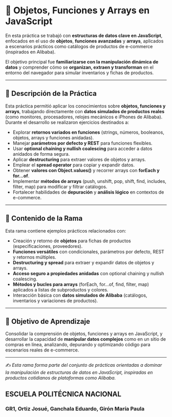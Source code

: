 # 🛒 Objetos, Funciones y Arrays en JavaScript

En esta práctica se trabajó con **estructuras de datos clave en JavaScript**, enfocados en el uso de **objetos**, **funciones avanzadas** y **arrays**, aplicados a escenarios prácticos como catálogos de productos de e-commerce (inspirados en Alibaba).

El objetivo principal fue **familiarizarse con la manipulación dinámica de datos** y comprender cómo se **organizan, extraen y transforman** en el entorno del navegador para simular inventarios y fichas de productos.

---

## 🧩 Descripción de la Práctica

Esta práctica permitió aplicar los conocimientos sobre **objetos, funciones y arrays**, trabajando directamente con **datos simulados de productos reales** (como monitores, procesadores, relojes mecánicos e iPhones de Alibaba).  
Durante el desarrollo se realizaron ejercicios destinados a:

- Explorar **retornos variados en funciones** (strings, números, booleanos, objetos, arrays y funciones anidadas).  
- Manejar **parámetros por defecto y REST** para funciones flexibles.  
- Usar **optional chaining y nullish coalescing** para acceder a datos anidados de forma segura.  
- Aplicar **destructuring** para extraer valores de objetos y arrays.  
- Emplear el **spread operator** para copiar y expandir datos.  
- Obtener **valores con Object.values()** y recorrer arrays con **forEach y for...of**.  
- Implementar **métodos de arrays** (push, unshift, pop, shift, find, includes, filter, map) para modificar y filtrar catálogos.  
- Fortalecer habilidades de **depuración** y **análisis lógico** en contextos de e-commerce.

---

## 📂 Contenido de la Rama

Esta rama contiene ejemplos prácticos relacionados con:

- Creación y retorno de **objetos** para fichas de productos (especificaciones, proveedores).  
- **Funciones versátiles** con condicionales, parámetros por defecto, REST y retornos múltiples.  
- **Destructuring y spread** para extraer y expandir datos de objetos y arrays.  
- **Acceso seguro a propiedades anidadas** con optional chaining y nullish coalescing.  
- **Métodos y bucles para arrays** (forEach, for...of, find, filter, map) aplicados a listas de subproductos y colores.  
- Interacción básica con **datos simulados de Alibaba** (catálogos, inventarios y variaciones de productos).  

---

## 🚀 Objetivo de Aprendizaje

Consolidar la comprensión de objetos, funciones y arrays en JavaScript, y desarrollar la capacidad de **manipular datos complejos** como en un sitio de compras en línea, analizando, depurando y optimizando código para escenarios reales de e-commerce.

---

✍️ *Esta rama forma parte del conjunto de prácticas orientadas a dominar la manipulación de estructuras de datos en JavaScript, inspiradas en productos cotidianos de plataformas como Alibaba.*


## ESCUELA POLITÉCNICA NACIONAL
### GR1, Ortiz Josué, Ganchala Eduardo, Girón María Paula
